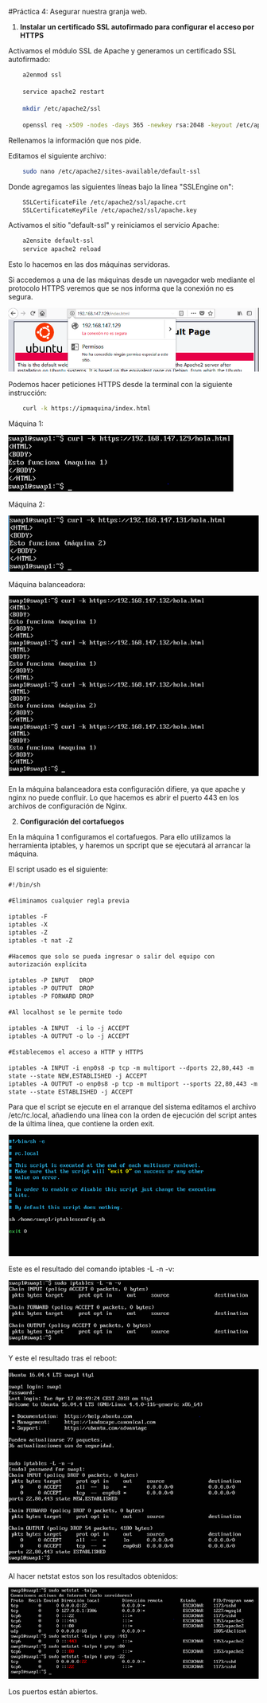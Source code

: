 
#Práctica 4: Asegurar nuestra granja web.


1. **Instalar un certificado SSL autofirmado para configurar el acceso por HTTPS**

Activamos el módulo SSL de Apache y generamos un certificado SSL autofirmado:

```bash
	a2enmod ssl
	
	service apache2 restart

	mkdir /etc/apache2/ssl

	openssl req -x509 -nodes -days 365 -newkey rsa:2048 -keyout /etc/apache2/ssl/apache.key -out /etc/apache2/ssl/apache.crt

```

Rellenamos la información que nos pide.


Editamos el siguiente archivo:

```bash
	sudo nano /etc/apache2/sites-available/default-ssl
```

Donde agregamos las siguientes líneas bajo la línea "SSLEngine on":

```script
	SSLCertificateFile /etc/apache2/ssl/apache.crt 
	SSLCertificateKeyFile /etc/apache2/ssl/apache.key
```

Activamos el sitio "default-ssl" y reiniciamos el servicio Apache:

```bash
	a2ensite default-ssl
	service apache2 reload
```

Esto lo hacemos en las dos máquinas servidoras.

Si accedemos a una de las máquinas desde un navegador web mediante el protocolo HTTPS veremos que se nos informa que la conexión no es segura.

![nginx navegador](./imagenes/conexinsegura.png)


Podemos hacer peticiones HTTPS desde la terminal con la siguiente instrucción:

```bash
	curl -k https://ipmaquina/index.html
```

Máquina 1:

![nginx curl2](./imagenes/curlsm1.PNG)

Máquina 2:

![nginx curl2](./imagenes/curlsm2.PNG)

Máquina balanceadora:

![nginx curl3](./imagenes/curlsm3.PNG)

En la máquina balanceadora esta configuración difiere, ya que apache y nginx no puede confluir. Lo que hacemos es abrir el puerto 443 en los archivos de configuración de Nginx.



2. **Configuración del cortafuegos**

En la máquina 1 configuramos el cortafuegos. Para ello utilizamos la herramienta iptables, y haremos un spcript que se ejecutará al arrancar la máquina.

El script usado es el siguiente:

```script
#!/bin/sh

#Eliminamos cualquier regla previa 

iptables -F
iptables -X
iptables -Z
iptables -t nat -Z

#Hacemos que solo se pueda ingresar o salir del equipo con autorización explícita

iptables -P INPUT   DROP
iptables -P OUTPUT  DROP
iptables -P FORWARD DROP

#Al localhost se le permite todo

iptables -A INPUT  -i lo -j ACCEPT
iptables -A OUTPUT -o lo -j ACCEPT

#Establecemos el acceso a HTTP y HTTPS

iptables -A INPUT -i enp0s8 -p tcp -m multiport --dports 22,80,443 -m state --state NEW,ESTABLISHED -j ACCEPT
iptables -A OUTPUT -o enp0s8 -p tcp -m multiport --sports 22,80,443 -m state --state ESTABLISHED -j ACCEPT

```

Para que el script se ejecute en el arranque del sistema editamos el archivo /etc/rc.local, añadiendo una línea con la orden de ejecución del script antes de la última línea, que contiene la orden exit.

![nginx arranque](./imagenes/arranque.PNG)

Este es el resultado del comando iptables -L -n -v:

![nginx antesiptables](./imagenes/antesiptables.PNG)

Y este el resultado tras el reboot:

![nginx iptables](./imagenes/iptables.PNG)

Al hacer netstat estos son los resultados obtenidos:

![nginx netstat](./imagenes/netstat.PNG)

Los puertos están abiertos.
